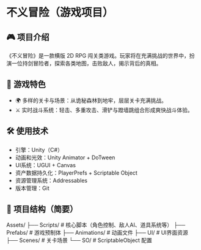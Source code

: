 # 不义冒险（游戏项目）

## 🎮 项目介绍
《不义冒险》是一款横版 2D RPG 闯关类游戏。玩家将在充满挑战的世界中，扮演一位持剑冒险者，探索各类地图，击败敌人，揭示背后的真相。

## 🌟 游戏特色
- 🌍 多样的关卡与场景：从诡秘森林到地牢，层层关卡充满挑战。
- ⚔️ 实时战斗系统：轻击、多重攻击、滑铲与蹬墙跳组合形成爽快战斗体验。

## 🛠️ 使用技术
- 引擎：Unity（C#）
- 动画和光效：Unity Animator + DoTween
- UI系统：UGUI + Canvas
- 资产数据持久化：PlayerPrefs + Scriptable Object
- 资源管理系统：Addressables
- 版本管理：Git

## 🧩 项目结构（简要）
Assets/
├── Scripts/           # 核心脚本（角色控制、敌人AI、道具系统等）
├── Prefabs/           # 游戏预制体
├── Animations/        # 动画文件
├── UI/                # UI界面资源
├── Scenes/            # 关卡场景
└── SO/                # ScriptableObject 配置
